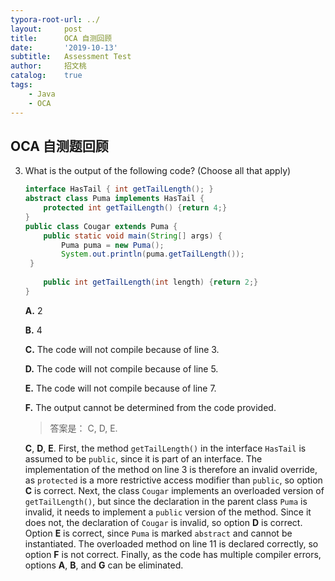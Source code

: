 ```yaml
---
typora-root-url: ../
layout:     post
title:      OCA 自测回顾
date:       '2019-10-13'
subtitle:   Assessment Test
author:     招文桃
catalog:    true
tags:
    - Java
    - OCA
---
```


## OCA 自测题回顾

3. What is the output of the following code? (Choose all that apply)

   ```java
   interface HasTail { int getTailLength(); }
   abstract class Puma implements HasTail {
       protected int getTailLength() {return 4;}
   }
   public class Cougar extends Puma {
       public static void main(String[] args) {
           Puma puma = new Puma();
           System.out.println(puma.getTailLength());
    }
       
       public int getTailLength(int length) {return 2;}
   }
   ```
   
   **A.** 2
   
   **B.** 4
   
   **C.** The code will not compile because of line 3.
   
   **D.** The code will not compile because of line 5.
   
   **E.** The code will not compile because of line 7.
   
   **F.** The output cannot be determined from the code provided.
   
   > 答案是： C, D, E. 
   
   **C**, **D**, **E**. First, the method `getTailLength()` in the interface `HasTail` is assumed to be
   `public`, since it is part of an interface. The implementation of the method on line 3 is
   therefore an invalid override, as `protected` is a more restrictive access modifier than
   `public`, so option **C** is correct. Next, the class `Cougar` implements an overloaded version
   of `getTailLength()`, but since the declaration in the parent class `Puma` is invalid,
   it needs to implement a `public` version of the method. Since it does not, the declaration
   of `Cougar` is invalid, so option **D** is correct. Option **E** is correct, since `Puma` is marked
   `abstract` and cannot be instantiated. The overloaded method on line 11 is declared
   correctly, so option **F** is not correct. Finally, as the code has multiple compiler errors,
   options **A**, **B**, and **G** can be eliminated. 

